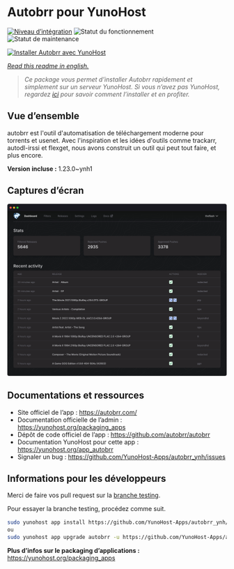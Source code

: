 <!--
N.B.: This README was automatically generated by https://github.com/YunoHost/apps/tree/master/tools/README-generator
It shall NOT be edited by hand.
-->

# Autobrr pour YunoHost

[![Niveau d’intégration](https://dash.yunohost.org/integration/autobrr.svg)](https://dash.yunohost.org/appci/app/autobrr) ![Statut du fonctionnement](https://ci-apps.yunohost.org/ci/badges/autobrr.status.svg) ![Statut de maintenance](https://ci-apps.yunohost.org/ci/badges/autobrr.maintain.svg)

[![Installer Autobrr avec YunoHost](https://install-app.yunohost.org/install-with-yunohost.svg)](https://install-app.yunohost.org/?app=autobrr)

*[Read this readme in english.](./README.md)*

> *Ce package vous permet d’installer Autobrr rapidement et simplement sur un serveur YunoHost.
Si vous n’avez pas YunoHost, regardez [ici](https://yunohost.org/#/install) pour savoir comment l’installer et en profiter.*

## Vue d’ensemble

autobrr est l'outil d'automatisation de téléchargement moderne pour torrents et usenet. Avec l'inspiration et les idées d'outils comme trackarr, autodl-irssi et flexget, nous avons construit un outil qui peut tout faire, et plus encore.

**Version incluse :** 1.23.0~ynh1

## Captures d’écran

![Capture d’écran de Autobrr](./doc/screenshots/autobrr-front.png)

## Documentations et ressources

* Site officiel de l’app : <https://autobrr.com/>
* Documentation officielle de l’admin : <https://yunohost.org/packaging_apps>
* Dépôt de code officiel de l’app : <https://github.com/autobrr/autobrr>
* Documentation YunoHost pour cette app : <https://yunohost.org/app_autobrr>
* Signaler un bug : <https://github.com/YunoHost-Apps/autobrr_ynh/issues>

## Informations pour les développeurs

Merci de faire vos pull request sur la [branche testing](https://github.com/YunoHost-Apps/autobrr_ynh/tree/testing).

Pour essayer la branche testing, procédez comme suit.

``` bash
sudo yunohost app install https://github.com/YunoHost-Apps/autobrr_ynh/tree/testing --debug
ou
sudo yunohost app upgrade autobrr -u https://github.com/YunoHost-Apps/autobrr_ynh/tree/testing --debug
```

**Plus d’infos sur le packaging d’applications :** <https://yunohost.org/packaging_apps>